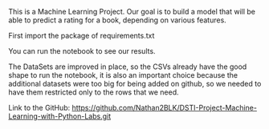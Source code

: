 This is a Machine Learning Project.
Our goal is to build a model that will be able to predict a rating for a book, depending on various features.

First import the package of requirements.txt

You can run the notebook to see our results.

The DataSets are improved in place, so the CSVs already have the good shape to run the notebook, it is also an important choice because the additional datasets were too big for being
added on github, so we needed to have them restricted only to the rows that we need.

Link to the GitHub: https://github.com/Nathan2BLK/DSTI-Project-Machine-Learning-with-Python-Labs.git
